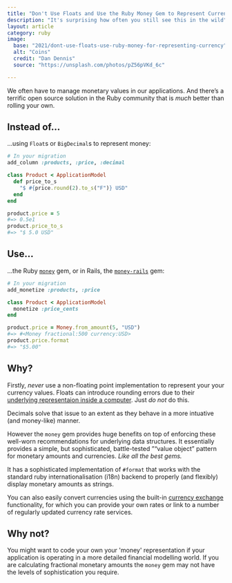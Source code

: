 ```yaml
---
title: "Don't Use Floats and Use the Ruby Money Gem to Represent Currencies"
description: "It's surprising how often you still see this in the wild"
layout: article
category: ruby
image:
  base: "2021/dont-use-floats-use-ruby-money-for-representing-currency"
  alt: "Coins"
  credit: "Dan Dennis"
  source: "https://unsplash.com/photos/pZ56pVKd_6c"

---
```


We often have to manage monetary values in our applications. And there’s a terrific open source solution in the Ruby community that is _much_ better than rolling your own.


## Instead of…

…using `Float`s or `BigDecimal`s to represent money:

```ruby
# In your migration
add_column :products, :price, :decimal

class Product < ApplicationModel
  def price_to_s
    "$ #{price.round(2).to_s("F")} USD"
  end
end

product.price = 5
#=> 0.5e1
product.price_to_s
#=> "$ 5.0 USD"
```

## Use…

…the Ruby [`money`](https://github.com/RubyMoney/money) gem, or in Rails, the [`money-rails`](https://github.com/RubyMoney/money-rails) gem:

```ruby
# In your migration
add_monetize :products, :price

class Product < ApplicationModel
  monetize :price_cents
end

product.price = Money.from_amount(5, "USD")
#=> #<Money fractional:500 currency:USD>
product.price.format
#=> "$5.00"
```


## Why?

Firstly, _never_ use a non-floating point implementation to represent your your currency values. Floats can introduce rounding errors due to their [underlying representaion inside a computer](http://download.oracle.com/docs/cd/E19957-01/806-3568/ncg_goldberg.html). Just _do not_ do this.

Decimals solve that issue to an extent as they behave in a more intuative (and money-like) manner.

However the `money` gem provides huge benefits on top of enforcing these well-worn recommendations for underlying data structures. It essentially provides a simple, but sophisticated, battle-tested ”“value object” pattern for monetary amounts and currencies. _Like all the best gems._

It has a sophisticated implementation of `#format` that works with the standard ruby internationalisation (i18n) backend to properly (and flexibly) display monetary amounts as strings.

You can also easily convert currencies using the built-in [currency exchange](https://github.com/RubyMoney/money#currency-exchange) functionality, for which you can provide your own rates or link to a number of regularly updated currency rate services.


## Why not?

You might want to code your own your 'money' representation if your application is operating in a more detailed financial modelling world. If you are calculating fractional monetary amounts the `money` gem may not have the levels of sophistication you require.
